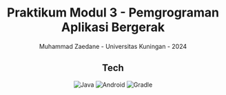 <div align="center">
  
# Praktikum Modul 3 - Pemgrograman Aplikasi Bergerak

Muhammad Zaedane - Universitas Kuningan - 2024


  
## Tech

![Java](https://img.shields.io/badge/java-%23ED8B00.svg?style=for-the-badge&logo=openjdk&logoColor=white)
![Android](https://img.shields.io/badge/Android-3DDC84?style=for-the-badge&logo=android&logoColor=white)
![Gradle](https://img.shields.io/badge/Gradle-02303A.svg?style=for-the-badge&logo=Gradle&logoColor=white)

</div>
